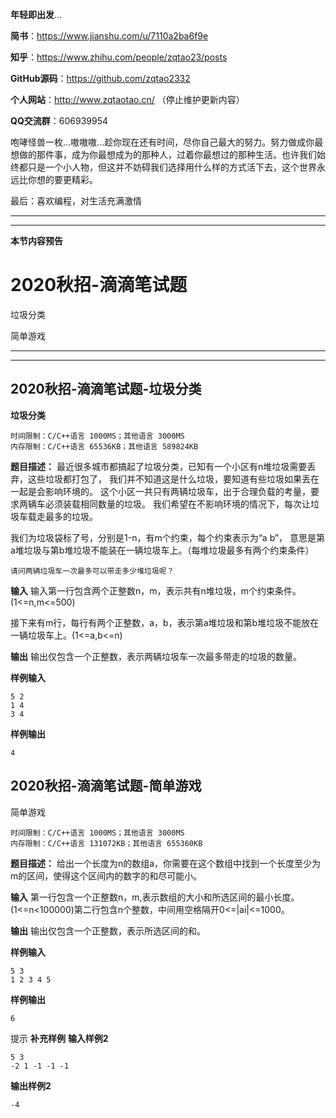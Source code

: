 **年轻即出发**...

**简书**：https://www.jianshu.com/u/7110a2ba6f9e

**知乎**：https://www.zhihu.com/people/zqtao23/posts

**GitHub源码**：https://github.com/zqtao2332

**个人网站**：http://www.zqtaotao.cn/  （停止维护更新内容）

**QQ交流群**：606939954

​    咆哮怪兽一枚...嗷嗷嗷...趁你现在还有时间，尽你自己最大的努力。努力做成你最想做的那件事，成为你最想成为的那种人，过着你最想过的那种生活。也许我们始终都只是一个小人物，但这并不妨碍我们选择用什么样的方式活下去，这个世界永远比你想的要更精彩。



最后：喜欢编程，对生活充满激情

------

------

**本节内容预告**

# 2020秋招-滴滴笔试题

垃圾分类

简单游戏

------

------

## 2020秋招-滴滴笔试题-垃圾分类

**垃圾分类**

```
时间限制：C/C++语言 1000MS；其他语言 3000MS
内存限制：C/C++语言 65536KB；其他语言 589824KB
```

**题目描述：**
       最近很多城市都搞起了垃圾分类，已知有一个小区有n堆垃圾需要丢弃，这些垃圾都打包了，
       我们并不知道这是什么垃圾，要知道有些垃圾如果丢在一起是会影响环境的。
       这个小区一共只有两辆垃圾车，出于合理负载的考量，要求两辆车必须装载相同数量的垃圾。
       我们希望在不影响环境的情况下，每次让垃圾车载走最多的垃圾。

   我们为垃圾袋标了号，分别是1-n，有m个约束，每个约束表示为“a b”，
   意思是第a堆垃圾与第b堆垃圾不能装在一辆垃圾车上。（每堆垃圾最多有两个约束条件）

    请问两辆垃圾车一次最多可以带走多少堆垃圾呢？

**输入**
输入第一行包含两个正整数n，m，表示共有n堆垃圾，m个约束条件。(1<=n,m<=500)

接下来有m行，每行有两个正整数，a，b，表示第a堆垃圾和第b堆垃圾不能放在一辆垃圾车上。(1<=a,b<=n)

**输出**
输出仅包含一个正整数，表示两辆垃圾车一次最多带走的垃圾的数量。

**样例输入**

```
5 2
1 4
3 4
```

**样例输出**

```
4
```





## 2020秋招-滴滴笔试题-简单游戏

简单游戏

```
时间限制：C/C++语言 1000MS；其他语言 3000MS
内存限制：C/C++语言 131072KB；其他语言 655360KB
```

**题目描述：**
给出一个长度为n的数组a，你需要在这个数组中找到一个长度至少为m的区间，使得这个区间内的数字的和尽可能小。

**输入**
第一行包含一个正整数n，m,表示数组的大小和所选区间的最小长度。(1<=n<100000)第二行包含n个整数，中间用空格隔开0<=|ai|<=1000。

**输出**
输出仅包含一个正整数，表示所选区间的和。

**样例输入**

```
5 3
1 2 3 4 5
```

**样例输出**

```
6
```

提示
**补充样例**
**输入样例2**

```
5 3
-2 1 -1 -1 -1
```

**输出样例2**

```
-4
```

